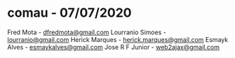 # comau - 07/07/2020
Fred Mota - dfredmota@gmail.com
Lourranio Simoes - lourranio@gmail.com
Herick Marques - herick.marques@gmail.com
Esmayk Alves - esmaykalves@gmail.com
Jose R F Junior - web2ajax@gmail.com
